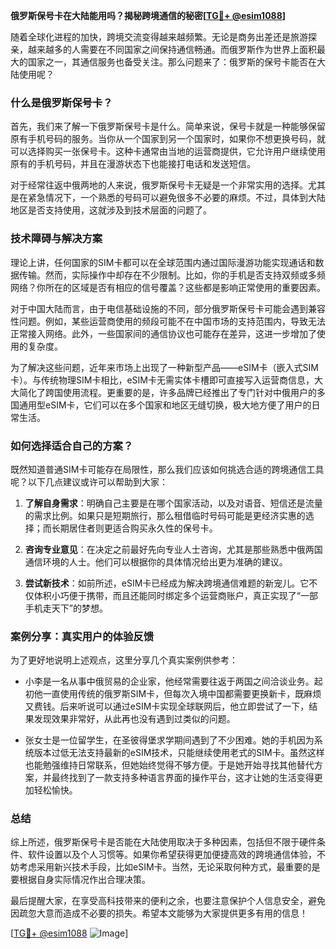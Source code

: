 **俄罗斯保号卡在大陆能用吗？揭秘跨境通信的秘密[[TG💪+ @esim1088](https://t.me/s/esim1088)]**

随着全球化进程的加快，跨境交流变得越来越频繁。无论是商务出差还是旅游探亲，越来越多的人需要在不同国家之间保持通信畅通。而俄罗斯作为世界上面积最大的国家之一，其通信服务也备受关注。那么问题来了：俄罗斯的保号卡能否在大陆使用呢？

### **什么是俄罗斯保号卡？**

首先，我们来了解一下俄罗斯保号卡是什么。简单来说，保号卡就是一种能够保留原有手机号码的服务。当你从一个国家到另一个国家时，如果你不想更换号码，就可以选择购买一张保号卡。这种卡通常由当地的运营商提供，它允许用户继续使用原有的手机号码，并且在漫游状态下也能接打电话和发送短信。

对于经常往返中俄两地的人来说，俄罗斯保号卡无疑是一个非常实用的选择。尤其是在紧急情况下，一个熟悉的号码可以避免很多不必要的麻烦。不过，具体到大陆地区是否支持使用，这就涉及到技术层面的问题了。

### **技术障碍与解决方案**

理论上讲，任何国家的SIM卡都可以在全球范围内通过国际漫游功能实现通话和数据传输。然而，实际操作中却存在不少限制。比如，你的手机是否支持双频或多频网络？你所在的区域是否有相应的信号覆盖？这些都是影响正常使用的重要因素。

对于中国大陆而言，由于电信基础设施的不同，部分俄罗斯保号卡可能会遇到兼容性问题。例如，某些运营商使用的频段可能不在中国市场的支持范围内，导致无法正常接入网络。此外，一些国家间的通信协议也可能存在差异，这进一步增加了使用的复杂度。

为了解决这些问题，近年来市场上出现了一种新型产品——eSIM卡（嵌入式SIM卡）。与传统物理SIM卡相比，eSIM卡无需实体卡槽即可直接写入运营商信息，大大简化了跨国使用流程。更重要的是，许多品牌已经推出了专门针对中俄用户的多国通用型eSIM卡，它们可以在多个国家和地区无缝切换，极大地方便了用户的日常生活。

### **如何选择适合自己的方案？**

既然知道普通SIM卡可能存在局限性，那么我们应该如何挑选合适的跨境通信工具呢？以下几点建议或许可以帮助到大家：

1. **了解自身需求**：明确自己主要是在哪个国家活动，以及对语音、短信还是流量的需求比例。如果只是短期旅行，那么租借临时号码可能是更经济实惠的选择；而长期居住者则更适合购买永久性的保号卡。

2. **咨询专业意见**：在决定之前最好先向专业人士咨询，尤其是那些熟悉中俄两国通信环境的人士。他们可以根据你的具体情况给出更为准确的建议。

3. **尝试新技术**：如前所述，eSIM卡已经成为解决跨境通信难题的新宠儿。它不仅体积小巧便于携带，而且还能同时绑定多个运营商账户，真正实现了“一部手机走天下”的梦想。

### **案例分享：真实用户的体验反馈**

为了更好地说明上述观点，这里分享几个真实案例供参考：

- 小李是一名从事中俄贸易的企业家，他经常需要往返于两国之间洽谈业务。起初他一直使用传统的俄罗斯SIM卡，但每次入境中国都需要更换新卡，既麻烦又费钱。后来听说可以通过eSIM卡实现全球联网后，他立即尝试了一下，结果发现效果非常好，从此再也没有遇到过类似的问题。

- 张女士是一位留学生，在圣彼得堡求学期间遇到了不少困难。她的手机因为系统版本过低无法支持最新的eSIM技术，只能继续使用老式的SIM卡。虽然这样也能勉强维持日常联系，但她始终觉得不够方便。于是她开始寻找其他替代方案，并最终找到了一款支持多种语言界面的操作平台，这才让她的生活变得更加轻松愉快。

### **总结**

综上所述，俄罗斯保号卡是否能在大陆使用取决于多种因素，包括但不限于硬件条件、软件设置以及个人习惯等。如果你希望获得更加便捷高效的跨境通信体验，不妨考虑采用新兴技术手段，比如eSIM卡。当然，无论采取何种方式，最重要的是要根据自身实际情况作出合理决策。

最后提醒大家，在享受高科技带来的便利之余，也要注意保护个人信息安全，避免因疏忽大意而造成不必要的损失。希望本文能够为大家提供更多有用的信息！

[[TG💪+ @esim1088](https://t.me/s/esim1088) ![Image](https://i.postimg.cc/4NQfJmqS/Snipaste-2025-05-13-00-14-12.png)]